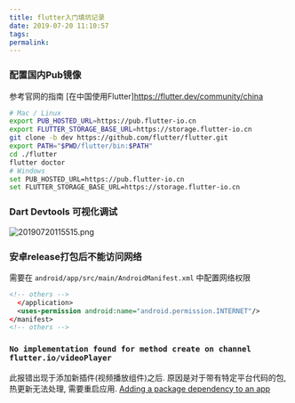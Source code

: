 ```yaml
---
title: flutter入门填坑记录
date: 2019-07-20 11:10:57
tags:
permalink:
---
```


### 配置国内Pub镜像
参考官网的指南 [在中国使用Flutter]https://flutter.dev/community/china
```bash
# Mac / Linux
export PUB_HOSTED_URL=https://pub.flutter-io.cn
export FLUTTER_STORAGE_BASE_URL=https://storage.flutter-io.cn
git clone -b dev https://github.com/flutter/flutter.git
export PATH="$PWD/flutter/bin:$PATH"
cd ./flutter
flutter doctor
# Windows
set PUB_HOSTED_URL=https://pub.flutter-io.cn
set FLUTTER_STORAGE_BASE_URL=https://storage.flutter-io.cn
```

### Dart Devtools 可视化调试
<!-- more -->
![20190720115515.png](https://static.wzdxy.com/img/20190720115515.png)


### 安卓release打包后不能访问网络
需要在 `android/app/src/main/AndroidManifest.xml` 中配置网络权限
```xml
<!-- others -->
  </application>
  <uses-permission android:name="android.permission.INTERNET"/>
</manifest>
<!-- others -->
```

### `No implementation found for method create on channel flutter.io/videoPlayer`
此报错出现于添加新插件(视频播放组件)之后.
原因是对于带有特定平台代码的包, 热更新无法处理, 需要重启应用.
[Adding a package dependency to an app](https://flutter.dev/docs/development/packages-and-plugins/using-packages#adding-a-package-dependency-to-an-app)
